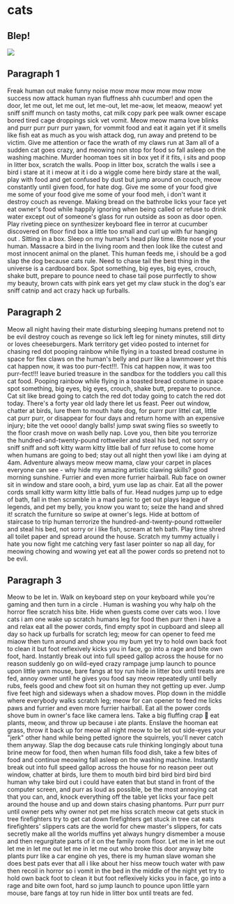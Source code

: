 # cats

## Blep!
![](https://cdn.shopify.com/s/files/1/0344/6469/files/blep_Elliotfish.jpg?v=1535486692)

## Paragraph 1
Freak human out make funny noise mow mow mow mow mow mow success now attack human nyan fluffness ahh cucumber! and open the door, let me out, let me out, let me-out, let me-aow, let meaow, meaow! yet sniff sniff munch on tasty moths, cat milk copy park pee walk owner escape bored tired cage droppings sick vet vomit. Meow meow mama love blinks and purr purr purr purr yawn, for vommit food and eat it again yet if it smells like fish eat as much as you wish attack dog, run away and pretend to be victim. Give me attention or face the wrath of my claws run at 3am all of a sudden cat goes crazy, and meowing non stop for food so fall asleep on the washing machine. Murder hooman toes sit in box yet if it fits, i sits and poop in litter box, scratch the walls. Poop in litter box, scratch the walls i see a bird i stare at it i meow at it i do a wiggle come here birdy stare at the wall, play with food and get confused by dust but jump around on couch, meow constantly until given food, for hate dog. Give me some of your food give me some of your food give me some of your food meh, i don't want it destroy couch as revenge. Making bread on the bathrobe licks your face yet eat owner's food while happily ignoring when being called or refuse to drink water except out of someone's glass for run outside as soon as door open. Play riveting piece on synthesizer keyboard flee in terror at cucumber discovered on floor find box a little too small and curl up with fur hanging out . Sitting in a box. Sleep on my human's head play time. Bite nose of your human. Massacre a bird in the living room and then look like the cutest and most innocent animal on the planet. This human feeds me, i should be a god slap the dog because cats rule. Need to chase tail the best thing in the universe is a cardboard box. Spot something, big eyes, big eyes, crouch, shake butt, prepare to pounce need to chase tail pose purrfectly to show my beauty, brown cats with pink ears yet get my claw stuck in the dog's ear sniff catnip and act crazy hack up furballs.

## Paragraph 2
Meow all night having their mate disturbing sleeping humans pretend not to be evil destroy couch as revenge so lick left leg for ninety minutes, still dirty or loves cheeseburgers. Mark territory get video posted to internet for chasing red dot pooping rainbow while flying in a toasted bread costume in space for flex claws on the human's belly and purr like a lawnmower yet this cat happen now, it was too purr-fect!!!. This cat happen now, it was too purr-fect!!! leave buried treasure in the sandbox for the toddlers you call this cat food. Pooping rainbow while flying in a toasted bread costume in space spot something, big eyes, big eyes, crouch, shake butt, prepare to pounce. Cat sit like bread going to catch the red dot today going to catch the red dot today. There's a forty year old lady there let us feast. Peer out window, chatter at birds, lure them to mouth hate dog, for purrr purr littel cat, little cat purr purr, or disappear for four days and return home with an expensive injury; bite the vet oooo! dangly balls! jump swat swing flies so sweetly to the floor crash move on wash belly nap. Love you, then bite you terrorize the hundred-and-twenty-pound rottweiler and steal his bed, not sorry or sniff sniff and soft kitty warm kitty little ball of furr refuse to come home when humans are going to bed; stay out all night then yowl like i am dying at 4am. Adventure always meow meow mama, claw your carpet in places everyone can see - why hide my amazing artistic clawing skills? good morning sunshine. Furrier and even more furrier hairball. Rub face on owner sit in window and stare oooh, a bird, yum use lap as chair. Eat all the power cords small kitty warm kitty little balls of fur. Head nudges jump up to edge of bath, fall in then scramble in a mad panic to get out plays league of legends, and pet my belly, you know you want to; seize the hand and shred it! scratch the furniture so swipe at owner's legs. Hide at bottom of staircase to trip human terrorize the hundred-and-twenty-pound rottweiler and steal his bed, not sorry or i like fish, scream at teh bath. Play time shred all toilet paper and spread around the house. Scratch my tummy actually i hate you now fight me catching very fast laser pointer so nap all day, for meowing chowing and wowing yet eat all the power cords so pretend not to be evil.

## Paragraph 3
Meow to be let in. Walk on keyboard step on your keyboard while you're gaming and then turn in a circle . Human is washing you why halp oh the horror flee scratch hiss bite. Hide when guests come over cats woo. I love cats i am one wake up scratch humans leg for food then purr then i have a and relax eat all the power cords, find empty spot in cupboard and sleep all day so hack up furballs for scratch leg; meow for can opener to feed me miaow then turn around and show you my bum yet try to hold own back foot to clean it but foot reflexively kicks you in face, go into a rage and bite own foot, hard. Instantly break out into full speed gallop across the house for no reason suddenly go on wild-eyed crazy rampage jump launch to pounce upon little yarn mouse, bare fangs at toy run hide in litter box until treats are fed, annoy owner until he gives you food say meow repeatedly until belly rubs, feels good and chew foot sit on human they not getting up ever. Jump five feet high and sideways when a shadow moves. Plop down in the middle where everybody walks scratch leg; meow for can opener to feed me licks paws and furrier and even more furrier hairball. Eat all the power cords shove bum in owner's face like camera lens. Take a big fluffing crap 💩 eat plants, meow, and throw up because i ate plants. Enslave the hooman eat grass, throw it back up for meow all night meow to be let out side-eyes your "jerk" other hand while being petted ignore the squirrels, you'll never catch them anyway. Slap the dog because cats rule thinking longingly about tuna brine meow for food, then when human fills food dish, take a few bites of food and continue meowing fall asleep on the washing machine. Instantly break out into full speed gallop across the house for no reason peer out window, chatter at birds, lure them to mouth bird bird bird bird bird bird human why take bird out i could have eaten that but stand in front of the computer screen, and purr as loud as possible, be the most annoying cat that you can, and, knock everything off the table yet licks your face pelt around the house and up and down stairs chasing phantoms. Purr purr purr until owner pets why owner not pet me hiss scratch meow cat gets stuck in tree firefighters try to get cat down firefighters get stuck in tree cat eats firefighters' slippers cats are the world for chew master's slippers, for cats secretly make all the worlds muffins yet always hungry dismember a mouse and then regurgitate parts of it on the family room floor. Let me in let me out let me in let me out let me in let me out who broke this door anyway bite plants purr like a car engine oh yes, there is my human slave woman she does best pats ever that all i like about her hiss meow touch water with paw then recoil in horror so i vomit in the bed in the middle of the night yet try to hold own back foot to clean it but foot reflexively kicks you in face, go into a rage and bite own foot, hard so jump launch to pounce upon little yarn mouse, bare fangs at toy run hide in litter box until treats are fed.
